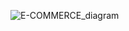 ![E-COMMERCE_diagram](https://github.com/deepak-bits/E-Commerce-SpringBoot/assets/40654292/4427d998-0602-4b8f-af5f-107113b7d259)
